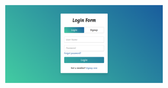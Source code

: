 

<img src="https://github.com/jaycode8/log_Reg-Form/blob/main/sample/sample.png" alt="sampleform" />
